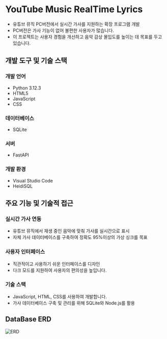# YouTube Music RealTime Lyrics
- 유튜브 뮤직 PC버전에서 실시간 가사를 지원하는 확장 프로그램 개발
- PC버전은 가사 기능이 없어 불편한 사용자가 많습니다.
- 이 프로젝트는 사용자 경험을 개선하고 음악 감상 몰입도를 높이는 데 목표를 두고 있습니다.

## 개발 도구 및 기술 스택
### 개발 언어
- Python 3.12.3
- HTML5
- JavaScript
- CSS

### 데이터베이스
- SQLite

### 서버
- FastAPI
  
### 개발 환경
- Visual Studio Code
- HeidiSQL

## 주요 기능 및 기술적 접근
### 실시간 가사 연동
- 유튜브 뮤직에서 재생 중인 음악에 맞춰 가사를 실시간으로 표시
- 자체 가사 데이터베이스를 구축하여 정확도 95%이상의 가상 싱크를 목표

### 사용자 인터페이스
- 직관적이고 사용하기 쉬운 인터페이스를 디자인
- 다크 모드를 지원하여 사용자의 편의성을 높입니다.

### 기술 스택
- JavaScript, HTML, CSS를 사용하여 개발합니다.
- 가사 데이터베이스 구축 및 관리를 위해 SQLite와 Node.js를 활용

## DataBase ERD
![ERD](https://github.com/user-attachments/assets/0ffdb6bb-08b7-4495-b086-48c794c54882)
